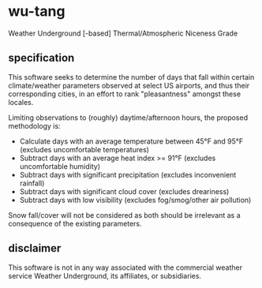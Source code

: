 # wu-tang
Weather Underground [-based] Thermal/Atmospheric Niceness Grade

## specification
This software seeks to determine the number of days that fall within certain
climate/weather parameters observed at select US airports, and thus their
corresponding cities, in an effort to rank "pleasantness" amongst these locales.

Limiting observations to (roughly) daytime/afternoon hours, the proposed
methodology is:

* Calculate days with an average temperature between 45°F and 95°F (excludes
  uncomfortable temperatures)
* Subtract days with an average heat index >= 91°F (excludes uncomfortable
  humidity)
* Subtract days with significant precipitation (excludes inconvenient rainfall)
* Subtract days with significant cloud cover (excludes dreariness)
* Subtract days with low visibility (excludes fog/smog/other air pollution)

Snow fall/cover will not be considered as both should be irrelevant as a
consequence of the existing parameters.

## disclaimer
This software is not in any way associated with the commercial weather service
Weather Underground, its affiliates, or subsidiaries.
